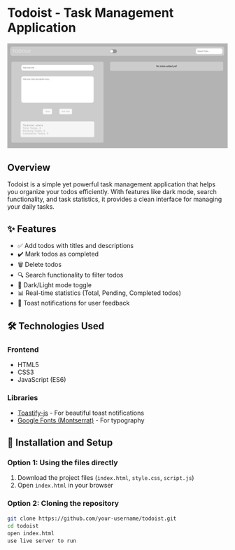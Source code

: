 # Todoist - Task Management Application

![Todoist Screenshot](screenshot.png)

## Overview

Todoist is a simple yet powerful task management application that helps you organize your todos efficiently. With features like dark mode, search functionality, and task statistics, it provides a clean interface for managing your daily tasks.

## ✨ Features

- ✅ Add todos with titles and descriptions
- ✔️ Mark todos as completed
- 🗑️ Delete todos
- 🔍 Search functionality to filter todos
- 🌙 Dark/Light mode toggle
- 📊 Real-time statistics (Total, Pending, Completed todos)
- 💬 Toast notifications for user feedback

## 🛠️ Technologies Used

### Frontend
- HTML5
- CSS3
- JavaScript (ES6)

### Libraries
- [Toastify-js](https://github.com/apvarun/toastify-js) - For beautiful toast notifications
- [Google Fonts (Montserrat)](https://fonts.google.com/specimen/Montserrat) - For typography

## 🚀 Installation and Setup

### Option 1: Using the files directly
1. Download the project files (`index.html`, `style.css`, `script.js`)
2. Open `index.html` in your browser

### Option 2: Cloning the repository
```bash
git clone https://github.com/your-username/todoist.git
cd todoist
open index.html
use live server to run
```